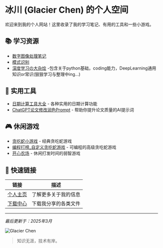# 冰川 (Glacier Chen) 的个人空间

欢迎来到我的个人网站！这里收录了我的学习笔记、有用的工具和一些小游戏。

## 📚 学习资源

- [数字图像处理笔记](https://www.glacierchen.asia/数字图像处理复习) 
- [模式识别](https://www.yuque.com/glacier-hg5di/mnw2m9)
- [深度学习の大杂烩](https://www.yuque.com/glacier-hg5di/deep_learning) -包含关于python基础，coding能力，DeepLearning通用知识or常识(狠狠学习与整理中ing...)

## 🔧 实用工具

- [日期计算工具大全](/date-calculator) - 各种实用的日期计算功能
- [ChatGPT论文修改润色Prompt](https://www.glacierchen.asia/Z：Prompts/论文润色Prompt) - 帮助你提升论文质量的AI提示词

## 🎮 休闲游戏

- [贪吃蛇小游戏](/snake) - 经典贪吃蛇游戏
- [编程打榜_自定义贪吃蛇游戏](/snakeplus2) - 可编程的高级贪吃蛇游戏
- [开心农场](/farm-game) - 休闲打发时间的弱智游戏
## 🔗 快速链接

| 链接 | 描述 |
|------|------|
| [个人主页](/personal_page) | 了解更多关于我的信息 |
| [下载中心](/download) | 下载我分享的各类文件 |

---

*最后更新于：2025年3月*

![Glacier Chen](https://avatars.githubusercontent.com/username?s=100)

> 知识无涯，技术有岸。
